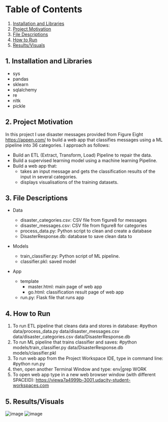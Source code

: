 # Table of Contents

1. [Installation and Libraries](#installation)
2. [Project Motivation](#motivation)
3. [File Descriptions](#files)
4. [How to Run](#run)
5. [Results/Visuals](#results)

## 1. Installation and Libraries <a name="installation"></a>

- sys
- pandas
- sklearn
- sqlalchemy
- re
- nltk
- pickle

## 2. Project Motivation <a name="motivation"></a>

In this project I use disaster messages provided from Figure Eight https://appen.com/ to build a web app that classifies messages using a ML pipeline into 36 categories. 
I approach as follows:
- Build an ETL (Extract, Transform, Load) Pipeline to repair the data.
- Build a supervised learning model using a machine learning Pipeline.
- Build a web app that:
   - takes an input message and gets the classification results of the input in several categories.
   - displays visualisations of the training datasets.
   
## 3. File Descriptions <a name="files"></a>

- Data
   - disaster_categories.csv: CSV file from figure8 for messages
   - disaster_messages.csv: CSV file from figure8 for categories
   - process_data.py: Python script to clean and create a database
   - DisasterResponse.db: database to save clean data to

- Models
   - train_classifier.py: Python script of ML pipeline.
   - classifier.pkl: saved model 

- App
   - template
      - master.html: main page of web app
      - go.html: classification result page of web app
   - run.py: Flask file that runs app

    
## 4. How to Run <a name="run"></a>

1. To run ETL pipeline that cleans data and stores in database: #python data/process_data.py data/disaster_messages.csv data/disaster_categories.csv data/DisasterResponse.db
2. To run ML pipeline that trains classifier and saves: #python models/train_classifier.py data/DisasterResponse.db models/classifier.pkl
3. To run web app from the Project Workspace IDE, type in command line: #python run.py
4. then, open another Terminal Window and type: env|grep WORK
5. To open web app type in a new web browser window (with different SPACEID): https://viewa7a4999b-3001.udacity-student-workspaces.com

## 5. Results/Visuals <a name="results"></a>

![image](https://user-images.githubusercontent.com/77011353/119131373-afc8b280-ba39-11eb-86c5-89c035000ac8.png)
![image](https://user-images.githubusercontent.com/77011353/119130688-d0dcd380-ba38-11eb-88c2-25745d6a5b6b.png)
